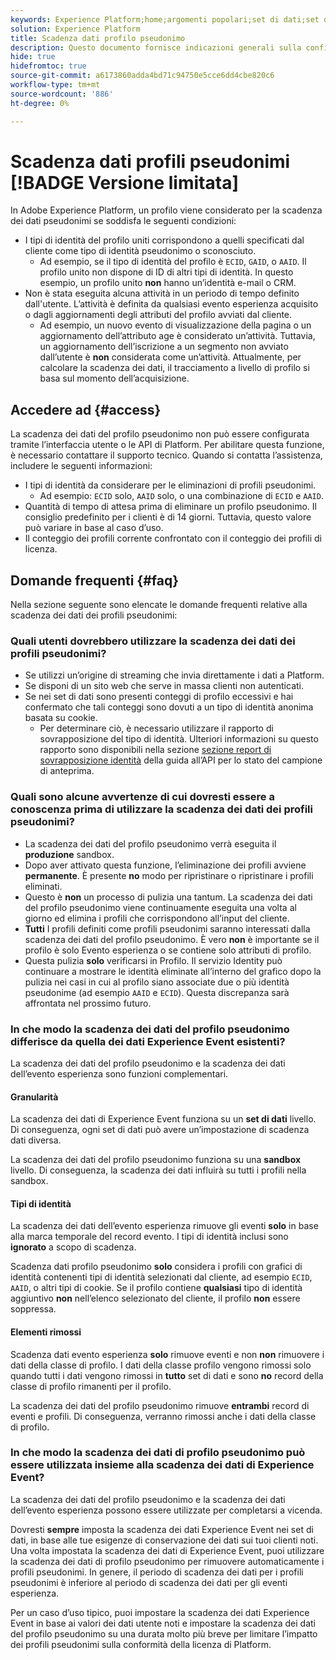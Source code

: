```yaml
---
keywords: Experience Platform;home;argomenti popolari;set di dati;set di dati;durata;ttl;durata;pseudonimo;profili pseudonimi;scadenza dati;scadenza dati;
solution: Experience Platform
title: Scadenza dati profilo pseudonimo
description: Questo documento fornisce indicazioni generali sulla configurazione della scadenza dei dati per i profili pseudonimi in Adobe Experience Platform.
hide: true
hidefromtoc: true
source-git-commit: a6173860adda4bd71c94750e5cce6dd4cbe820c6
workflow-type: tm+mt
source-wordcount: '886'
ht-degree: 0%

---
```



# Scadenza dati profili pseudonimi [!BADGE Versione limitata]

In Adobe Experience Platform, un profilo viene considerato per la scadenza dei dati pseudonimi se soddisfa le seguenti condizioni:

- I tipi di identità del profilo uniti corrispondono a quelli specificati dal cliente come tipo di identità pseudonimo o sconosciuto.
   - Ad esempio, se il tipo di identità del profilo è `ECID`, `GAID`, o `AAID`. Il profilo unito non dispone di ID di altri tipi di identità. In questo esempio, un profilo unito **non** hanno un’identità e-mail o CRM.
- Non è stata eseguita alcuna attività in un periodo di tempo definito dall&#39;utente. L’attività è definita da qualsiasi evento esperienza acquisito o dagli aggiornamenti degli attributi del profilo avviati dal cliente.
   - Ad esempio, un nuovo evento di visualizzazione della pagina o un aggiornamento dell’attributo age è considerato un’attività. Tuttavia, un aggiornamento dell’iscrizione a un segmento non avviato dall’utente è **non** considerata come un’attività. Attualmente, per calcolare la scadenza dei dati, il tracciamento a livello di profilo si basa sul momento dell’acquisizione.

## Accedere ad {#access}

La scadenza dei dati del profilo pseudonimo non può essere configurata tramite l’interfaccia utente o le API di Platform. Per abilitare questa funzione, è necessario contattare il supporto tecnico. Quando si contatta l’assistenza, includere le seguenti informazioni:

- I tipi di identità da considerare per le eliminazioni di profili pseudonimi.
   - Ad esempio: `ECID` solo, `AAID` solo, o una combinazione di `ECID` e `AAID`.
- Quantità di tempo di attesa prima di eliminare un profilo pseudonimo. Il consiglio predefinito per i clienti è di 14 giorni. Tuttavia, questo valore può variare in base al caso d’uso.
- Il conteggio dei profili corrente confrontato con il conteggio dei profili di licenza.

## Domande frequenti {#faq}

Nella sezione seguente sono elencate le domande frequenti relative alla scadenza dei dati dei profili pseudonimi:

### Quali utenti dovrebbero utilizzare la scadenza dei dati dei profili pseudonimi?

- Se utilizzi un’origine di streaming che invia direttamente i dati a Platform.
- Se disponi di un sito web che serve in massa clienti non autenticati.
- Se nei set di dati sono presenti conteggi di profilo eccessivi e hai confermato che tali conteggi sono dovuti a un tipo di identità anonima basata su cookie.
   - Per determinare ciò, è necessario utilizzare il rapporto di sovrapposizione del tipo di identità. Ulteriori informazioni su questo rapporto sono disponibili nella sezione [sezione report di sovrapposizione identità](./api/preview-sample-status.md#identity-overlap-report) della guida all’API per lo stato del campione di anteprima.

### Quali sono alcune avvertenze di cui dovresti essere a conoscenza prima di utilizzare la scadenza dei dati dei profili pseudonimi?

- La scadenza dei dati del profilo pseudonimo verrà eseguita il **produzione** sandbox.
- Dopo aver attivato questa funzione, l’eliminazione dei profili avviene **permanente**. È presente **no** modo per ripristinare o ripristinare i profili eliminati.
- Questo è **non** un processo di pulizia una tantum. La scadenza dei dati del profilo pseudonimo viene continuamente eseguita una volta al giorno ed elimina i profili che corrispondono all’input del cliente.
- **Tutti** I profili definiti come profili pseudonimi saranno interessati dalla scadenza dei dati del profilo pseudonimo. È vero **non** è importante se il profilo è solo Evento esperienza o se contiene solo attributi di profilo.
- Questa pulizia **solo** verificarsi in Profilo. Il servizio Identity può continuare a mostrare le identità eliminate all’interno del grafico dopo la pulizia nei casi in cui al profilo siano associate due o più identità pseudonime (ad esempio `AAID` e `ECID`). Questa discrepanza sarà affrontata nel prossimo futuro.

### In che modo la scadenza dei dati del profilo pseudonimo differisce da quella dei dati Experience Event esistenti?

La scadenza dei dati del profilo pseudonimo e la scadenza dei dati dell’evento esperienza sono funzioni complementari.

#### Granularità

La scadenza dei dati di Experience Event funziona su un **set di dati** livello. Di conseguenza, ogni set di dati può avere un’impostazione di scadenza dati diversa.

La scadenza dei dati del profilo pseudonimo funziona su una **sandbox** livello. Di conseguenza, la scadenza dei dati influirà su tutti i profili nella sandbox.

#### Tipi di identità

La scadenza dei dati dell’evento esperienza rimuove gli eventi **solo** in base alla marca temporale del record evento. I tipi di identità inclusi sono **ignorato** a scopo di scadenza.

Scadenza dati profilo pseudonimo **solo** considera i profili con grafici di identità contenenti tipi di identità selezionati dal cliente, ad esempio `ECID`, `AAID`, o altri tipi di cookie. Se il profilo contiene **qualsiasi** tipo di identità aggiuntivo **non** nell’elenco selezionato del cliente, il profilo **non** essere soppressa.

#### Elementi rimossi

Scadenza dati evento esperienza **solo** rimuove eventi e non **non** rimuovere i dati della classe di profilo. I dati della classe profilo vengono rimossi solo quando tutti i dati vengono rimossi in **tutto** set di dati e sono **no** record della classe di profilo rimanenti per il profilo.

La scadenza dei dati del profilo pseudonimo rimuove **entrambi** record di eventi e profili. Di conseguenza, verranno rimossi anche i dati della classe di profilo.

### In che modo la scadenza dei dati di profilo pseudonimo può essere utilizzata insieme alla scadenza dei dati di Experience Event?

La scadenza dei dati del profilo pseudonimo e la scadenza dei dati dell’evento esperienza possono essere utilizzate per completarsi a vicenda.

Dovresti **sempre** imposta la scadenza dei dati Experience Event nei set di dati, in base alle tue esigenze di conservazione dei dati sui tuoi clienti noti. Una volta impostata la scadenza dei dati di Experience Event, puoi utilizzare la scadenza dei dati di profilo pseudonimo per rimuovere automaticamente i profili pseudonimi. In genere, il periodo di scadenza dei dati per i profili pseudonimi è inferiore al periodo di scadenza dei dati per gli eventi esperienza.

Per un caso d’uso tipico, puoi impostare la scadenza dei dati Experience Event in base ai valori dei dati utente noti e impostare la scadenza dei dati del profilo pseudonimo su una durata molto più breve per limitare l’impatto dei profili pseudonimi sulla conformità della licenza di Platform.
